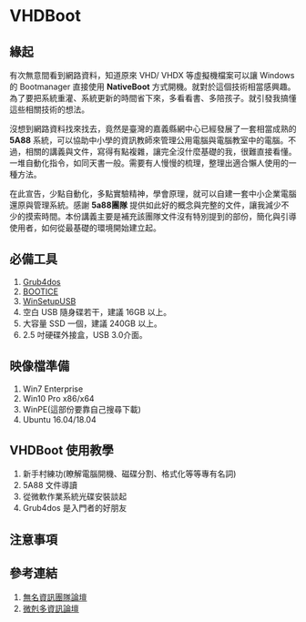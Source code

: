 # VHDBoot

## 緣起

有次無意間看到網路資料，知道原來 VHD/ VHDX 等虛擬機檔案可以讓 Windows 的 Bootmanager 直接使用 **NativeBoot** 方式開機。就對於這個技術相當感興趣。為了要把系統重灌、系統更新的時間省下來，多看看書、多陪孩子。就引發我搞懂這些相關技術的想法。

沒想到網路資料找來找去，竟然是臺灣的嘉義縣網中心已經發展了一套相當成熟的 **5A88** 系統，可以協助中小學的資訊教師來管理公用電腦與電腦教室中的電腦。不過，相關的講義與文件，寫得有點複雜，讓完全沒什麼基礎的我，很難直接看懂。一堆自動化指令，如同天書一般。需要有人慢慢的梳理，整理出適合懶人使用的一種方法。

在此宣告，少點自動化，多點實驗精神，學會原理，就可以自建一套中小企業電腦還原與管理系統。感謝 **5a88團隊** 提供如此好的概念與完整的文件，讓我減少不少的摸索時間。本份講義主要是補充該團隊文件沒有特別提到的部份，簡化與引導使用者，如何從最基礎的環境開始建立起。

## 必備工具

1. [Grub4dos]()
2. [BOOTICE]()
3. [WinSetupUSB]()
4. 空白 USB 隨身碟若干，建議 16GB 以上。
5. 大容量 SSD 一個，建議 240GB 以上。
6. 2.5 吋硬碟外接盒，USB 3.0介面。 

## 映像檔準備

1. Win7 Enterprise
2. Win10 Pro x86/x64 
3. WinPE(這部份要靠自己搜尋下載)
4. Ubuntu 16.04/18.04 

## VHDBoot 使用教學

1. 新手村練功(瞭解電腦開機、磁碟分割、格式化等等專有名詞)
2. 5A88 文件導讀
3. 從微軟作業系統光碟安裝談起
4. Grub4dos 是入門者的好朋友


## 注意事項

## 參考連結

1. [無名資訊團隊論壇](https://inonameteam.com/)
2. [微剋多資訊論壇](https://www.microduo.tw/)
